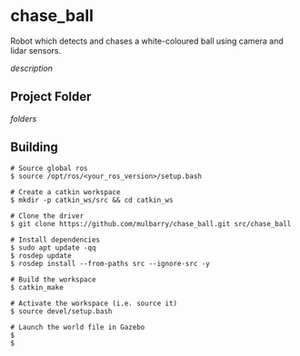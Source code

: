 # chase_ball
Robot which detects and chases a white-coloured ball using camera and lidar sensors. 

*description*


## Project Folder

*folders*


## Building

```
# Source global ros
$ source /opt/ros/<your_ros_version>/setup.bash

# Create a catkin workspace
$ mkdir -p catkin_ws/src && cd catkin_ws

# Clone the driver
$ git clone https://github.com/mulbarry/chase_ball.git src/chase_ball

# Install dependencies
$ sudo apt update -qq
$ rosdep update
$ rosdep install --from-paths src --ignore-src -y

# Build the workspace
$ catkin_make

# Activate the workspace (i.e. source it)
$ source devel/setup.bash

# Launch the world file in Gazebo
$        
$ 
```

